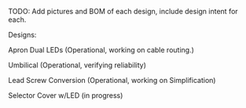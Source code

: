 TODO: Add pictures and BOM of each design, include design intent for each.

Designs:

Apron Dual LEDs (Operational, working on  cable routing.)

Umbilical (Operational, verifying reliability)

Lead Screw Conversion (Operational, working on Simplification)

Selector Cover w/LED (in progress)
